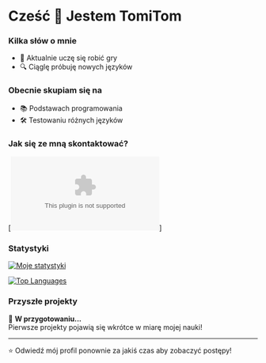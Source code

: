 # Cześć 👋 Jestem TomiTom


### Kilka słów o mnie
- 🌱 Aktualnie uczę się robić gry
- 🔍 Ciąglę próbuję nowych języków

### Obecnie skupiam się na
- 📚 Podstawach programowania
- 🛠️ Testowaniu różnych języków

### Jak się ze mną skontaktować?
[![Email](mailto:tomitom.kontakt@gmail.com)]

### Statystyki
[![Moje statystyki](https://github-readme-stats.vercel.app/api?username=devtomitom&show_icons=true&theme=dark)](https://github.com/devtomitom)

[![Top Languages](https://github-readme-stats.vercel.app/api/top-langs/?username=devtomitom&layout=compact&theme=dark)](https://github.com/devtomitom)

### Przyszłe projekty
🔄 **W przygotowaniu...**  
Pierwsze projekty pojawią się wkrótce w miarę mojej nauki!

---

⭐ Odwiedź mój profil ponownie za jakiś czas aby zobaczyć postępy!
